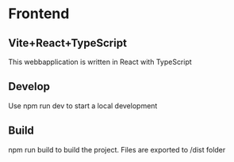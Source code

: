 # Frontend

## Vite+React+TypeScript

This webbapplication is written in React with TypeScript

## Develop

Use npm run dev to start a local development

## Build

npm run build to build the project. Files are exported to /dist folder
